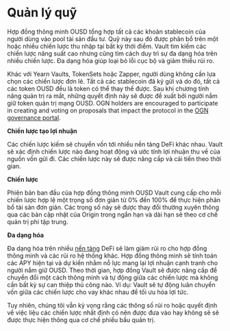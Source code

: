 # Quản lý quỹ

Hợp đồng thông minh OUSD tổng hợp tất cả các khoản stablecoin của người dùng vào pool tài sản đầu tư. Quỹ này sau đó được phân bổ trên một hoặc nhiều chiến lược thu nhập tại bất kỳ thời điểm. Vault tìm kiếm các chiến lược năng suất cao nhưng cũng tìm cách duy trì sự đa dạng hóa trên nhiều chiến lược. Đa dạng hóa giúp loại bỏ lỗi cục bộ và giảm thiểu rủi ro.

Khác với Yearn Vaults, TokenSets hoặc Zapper, người dùng không cần lựa chọn các chiến lược đơn lẻ. Tất cả các stablecoin đã ký gửi và do đó, tất cả các token OUSD đều là token có thể thay thế được. Sau khi chương tính năng quản trị ra mắt, những quyết định này sẽ được đề xuất bởi người nắm giữ token quản trị mạng OUSD. OGN holders are encouraged to participate in creating and voting on proposals that impact the protocol in the [OGN governance portal](https://vote.originprotocol.com).

**Chiến lược tạo lợi nhuận**

Các chiến lược kiếm sẽ chuyển vốn tới nhiều nền tảng DeFi khác nhau. Vault sẽ xác định chiến lược nào đang hoạt động và ước tính lợi nhuận thu về của nguồn vốn gửi đi. Các chiến lược này sẽ được nâng cấp và cải tiến theo thời gian.

**Chiến lược**

Phiên bản ban đầu của hợp đồng thông minh OUSD Vault cung cấp cho mỗi chiến lược hợp lệ một trọng số đơn giản từ 0% đến 100% để thực hiện phân bổ tài sản đơn giản. Các trọng số này sẽ được thay đổi thường xuyên thông qua các bản cập nhật của Origin trong ngắn hạn và dài hạn sẽ theo cơ chế quản trị phi tập trung.

**Đa dạng hóa**

Đa dạng hóa trên nhiều [nền tảng](supported-strategies/) DeFi sẽ làm giảm rủi ro cho hợp đồng thông minh và các rủi ro hệ thống khác. Hợp đồng thông minh sẽ tính toán các APY hiện tại và dự kiến nhằm nỗ lực mang lại lợi nhuận cạnh tranh cho người nắm giữ OUSD. Theo thời gian, hợp đồng Vault sẽ được nâng cấp để chuyển đổi một cách thông minh và tự động giữa các chiến lược mà không cần bất kỳ sự can thiệp thủ công nào. Ví dụ: Vault sẽ tự động luân chuyển vốn giữa các chiến lược cho vay khác nhau để tối ưu hóa lợi tức.

Tuy nhiên, chúng tôi vẫn kỳ vọng rằng các thông số rủi ro hoặc quyết định về việc liệu các chiến lược nhất định có nên được đưa vào hay không sẽ sẽ được thực hiện thông qua cơ chế phiếu bầu quản trị. 

